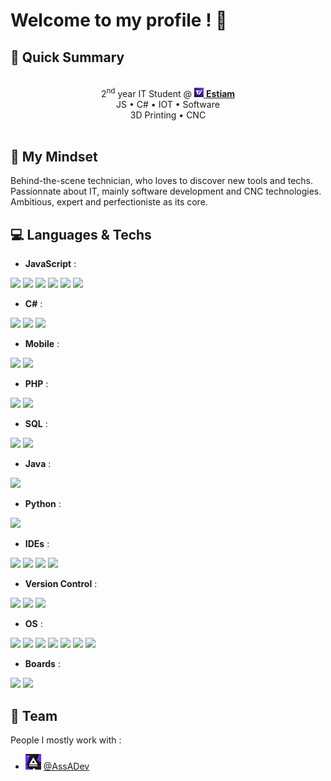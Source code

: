 # Welcome to my profile ! 👋

## 🚀 Quick Summary

<div align=center>
    <br>
    2<sup>nd</sup> year IT Student @ <a href="https://www.estiam.education"><img width="15px" src="img/estiam.jpg"> <b>Estiam</b></a><br>
    JS • C# • IOT • Software<br>
    3D Printing • CNC<br>
    <br>
</div>

## 📖 My Mindset

Behind-the-scene technician, who loves to discover new tools and techs.  
Passionnate about IT, mainly software development and CNC technologies.  
Ambitious, expert and perfectioniste as its core.

## 💻 Languages & Techs
- **JavaScript** : <br>
<img src="https://img.shields.io/badge/-javascript-262626?style=for-the-badge&logo=javascript">
<img src="https://img.shields.io/badge/-nodejs-262626?style=for-the-badge&logo=nodedotjs">
<img src="https://img.shields.io/badge/-npm-262626?style=for-the-badge&logo=npm">
<img src="https://img.shields.io/badge/-electron-262626?style=for-the-badge&logo=electron">
<img src="https://img.shields.io/badge/-expressjs-262626?style=for-the-badge&logo=express">
<img src="https://img.shields.io/badge/-json-262626?style=for-the-badge&logo=json">

- **C#** : <br>
<img src="https://img.shields.io/badge/-c_sharp-262626?style=for-the-badge&logo=csharp">
<img src="https://img.shields.io/badge/-unity-262626?style=for-the-badge&logo=unity">
<img src="https://img.shields.io/badge/-nuget-262626?style=for-the-badge&logo=nuget">

- **Mobile** :<br>
<img src="https://img.shields.io/badge/-android-262626?style=for-the-badge&logo=android">
<img src="https://img.shields.io/badge/-flutter-262626?style=for-the-badge&logo=flutter">

- **PHP** : <br>
<img src="https://img.shields.io/badge/-php-262626?style=for-the-badge&logo=php">
<img src="https://img.shields.io/badge/-symfony-262626?style=for-the-badge&logo=symfony">

- **SQL** : <br>
<img src="https://img.shields.io/badge/-mysql-262626?style=for-the-badge&logo=mysql">
<img src="https://img.shields.io/badge/-sqlite-262626?style=for-the-badge&logo=sqlite">

- **Java** : <br>
<img src="https://img.shields.io/badge/-java-262626?style=for-the-badge&logo=java">

- **Python** :<br>
<img src="https://img.shields.io/badge/-python-262626?style=for-the-badge&logo=python">

- **IDEs** : <br>
<img src="https://img.shields.io/badge/-Visual_Studio-262626?style=for-the-badge&logo=visualstudio">
<img src="https://img.shields.io/badge/-VS_Code-262626?style=for-the-badge&logo=visualstudiocode">
<img src="https://img.shields.io/badge/-intellij_idea-262626?style=for-the-badge&logo=intellijidea">
<img src="https://img.shields.io/badge/-android_studio-262626?style=for-the-badge&logo=androidstudio">

- **Version Control** : <br>
<img src="https://img.shields.io/badge/-git-262626?style=for-the-badge&logo=git">
<img src="https://img.shields.io/badge/-github-262626?style=for-the-badge&logo=github">
<img src="https://img.shields.io/badge/-apache_svn-262626?style=for-the-badge&logo=apache">

- **OS** : <br>
<img src="https://img.shields.io/badge/-W7-262626?style=for-the-badge&logo=windowsxp">
<img src="https://img.shields.io/badge/-W10-262626?style=for-the-badge&logo=windows">
<img src="https://img.shields.io/badge/-WS_2016-262626?style=for-the-badge&logo=windows">
<img src="https://img.shields.io/badge/-WS_2019-262626?style=for-the-badge&logo=windows">
<img src="https://img.shields.io/badge/-Debian-262626?style=for-the-badge&logo=debian">
<img src="https://img.shields.io/badge/-Ubuntu-262626?style=for-the-badge&logo=ubuntu">
<img src="https://img.shields.io/badge/-Cisco_IOS-262626?style=for-the-badge&logo=cisco">

- **Boards** : <br>
<img src="https://img.shields.io/badge/-Arduino-262626?style=for-the-badge&logo=arduino">
<img src="https://img.shields.io/badge/-Raspberry_PI-262626?style=for-the-badge&logo=raspberrypi">

## 🏢 Team
People I mostly work with :
- <img width="25px" src="img/assa.png"> [@AssADev](https://github.com/AssADev)